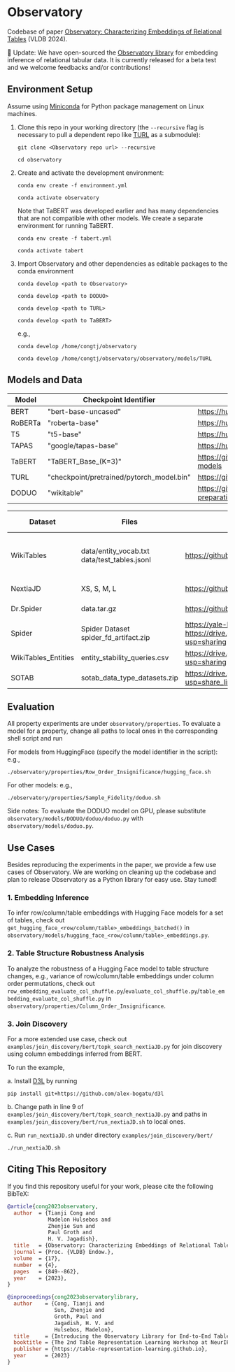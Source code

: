# Observatory
Codebase of paper [Observatory: Characterizing Embeddings of Relational Tables](https://www.vldb.org/pvldb/vol17/p849-cong.pdf) (VLDB 2024).

:rocket: Update: We have open-sourced the [Observatory library](https://github.com/superctj/observatory-library) for embedding inference of relational tabular data. It is currently released for a beta test and we welcome feedbacks and/or contributions!
 
## Environment Setup
Assume using [Miniconda](https://docs.conda.io/projects/miniconda/en/latest/) for Python package management on Linux machines. 

1. Clone this repo in your working directory (the ```--recursive``` flag is necessary to pull a dependent repo like [TURL](https://github.com/sunlab-osu/TURL) as a submodule):

    ```
    git clone <Observatory repo url> --recursive
    ```
    
    ```
    cd observatory
    ```

2. Create and activate the development environment:

    ```
    conda env create -f environment.yml
    ```

    ```
    conda activate observatory
    ```

    Note that TaBERT was developed earlier and has many dependencies that are not compatible with other models. We create a separate environment for running TaBERT.

    ```
    conda env create -f tabert.yml
    ```

    ```
    conda activate tabert
    ```

3. Import Observatory and other dependencies as editable packages to the conda environment

    ```
    conda develop <path to Observatory>
    ```

    ```
    conda develop <path to DODUO>
    ```

    
    ```
    conda develop <path to TURL>
    ```

    ```
    conda develop <path to TaBERT>
    ```

    e.g.,
    
    ```
    conda develop /home/congtj/observatory
    ```

    ```
    conda develop /home/congtj/observatory/observatory/models/TURL
    ```

## Models and Data
|  Model  	|           Checkpoint Identifier           	|                               Link                              	|
|---------	|-------------------------------------------	|-----------------------------------------------------------------	|
| BERT    	| "bert-base-uncased"                       	| https://huggingface.co/docs/transformers/model_doc/bert         	|
| RoBERTa 	| "roberta-base"                            	| https://huggingface.co/docs/transformers/model_doc/roberta      	|
| T5      	| "t5-base"                                 	| https://huggingface.co/docs/transformers/model_doc/t5           	|
| TAPAS   	| "google/tapas-base"                       	| https://huggingface.co/docs/transformers/model_doc/tapas        	|
| TaBERT  	| "TaBERT_Base_(K=3)"                       	| https://github.com/facebookresearch/TaBERT#pre-trained-models   	|
| TURL    	| "checkpoint/pretrained/pytorch_model.bin" 	| https://github.com/sunlab-osu/TURL#data                         	|
| DODUO   	| "wikitable"                               	| https://github.com/megagonlabs/doduo/tree/main#data-preparation 	|


| Dataset             	| Files                                        	| Links                                                                                                                  	| Evaluated Properties                                                 	|
|---------------------	|----------------------------------------------	|-----------------------------------------------------------------------------------------------------------------------	|----------------------------------------------------------------------	|
| WikiTables          	| data/entity_vocab.txt data/test_tables.jsonl 	| https://github.com/sunlab-osu/TURL#data                                                                               	| Row Order Insignificance Column Order Insignificance Sample Fidelity 	|
| NextiaJD            	| XS, S, M, L                                  	| https://github.com/dtim-upc/NextiaJD/tree/master/experiments#setting                                                  	| Join Relationship                                                    	|
| Dr.Spider           	| data.tar.gz                                  	| https://github.com/awslabs/diagnostic-robustness-text-to-sql                                                          	| Perturbation Robustness                                              	|
| Spider              	| Spider Dataset spider_fd_artifact.zip        	| https://yale-lily.github.io/spider https://drive.google.com/file/d/1br0voV0l3yBMfEy9WM7Vja-cZX6HvvL1/view?usp=sharing 	| Functional Dependencies                                              	|
| WikiTables_Entities 	| entity_stability_queries.csv                 	| https://drive.google.com/file/d/1SM_AOpmFbh51IUTQuvI7YETLdjThgpSB/view?usp=sharing                                    	| Entity Stability                                                     	|
| SOTAB               	| sotab_data_type_datasets.zip                 	| https://drive.google.com/file/d/1K631KONGDVy2C2ViKcwSyMnWhr_kJdaK/view?usp=share_link                                 	| Heterogeneous Context                                                	|

## Evaluation
All property experiments are under `observatory/properties`. To evaluate a model for a property, change all paths to local ones in the corresponding shell script and run

For models from HuggingFace (specify the model identifier in the script): e.g.,

    ./observatory/properties/Row_Order_Insignificance/hugging_face.sh

For other models: e.g.,

    ./observatory/properties/Sample_Fidelity/doduo.sh

Side notes: To evaluate the DODUO model on GPU, please substitute ```observatory/models/DODUO/doduo/doduo.py``` with ```observatory/models/doduo.py```.

## Use Cases
Besides reproducing the experiments in the paper, we provide a few use cases of Observatory. We are working on cleaning up the codebase and plan to release Observatory as a Python library for easy use. Stay tuned!

### 1. Embedding Inference
To infer row/column/table embeddings with Hugging Face models for a set of tables, check out `get_hugging_face_<row/column/table>_embeddings_batched()` in `observatory/models/hugging_face_<row/column/table>_embeddings.py`.

### 2. Table Structure Robustness Analysis
To analyze the robustness of a Hugging Face model to table structure changes, e.g., variance of row/column/table embeddings under column order permutations, check out `row_embedding_evaluate_col_shuffle.py`/`evaluate_col_shuffle.py`/`table_embedding_evaluate_col_shuffle.py` in `observatory/properties/Column_Order_Insignificance`.

### 3. Join Discovery
For a more extended use case, check out `examples/join_discovery/bert/topk_search_nextiaJD.py` for join discovery using column embeddings inferred from BERT.

To run the example,
    
a. Install [D3L](https://github.com/alex-bogatu/d3l) by running

    pip install git+https://github.com/alex-bogatu/d3l

b. Change path in line 9 of `examples/join_discovery/bert/topk_search_nextiaJD.py` and paths in `examples/join_discovery/bert/run_nextiaJD.sh` to local ones.

c. Run `run_nextiaJD.sh` under directory `examples/join_discovery/bert/`

    ./run_nextiaJD.sh

## Citing This Repository
If you find this repository useful for your work, please cite the following BibTeX:

```bibtex
@article{cong2023observatory,
  author  = {Tianji Cong and
             Madelon Hulsebos and
             Zhenjie Sun and
             Paul Groth and
             H. V. Jagadish},
  title   = {Observatory: Characterizing Embeddings of Relational Tables},
  journal = {Proc. {VLDB} Endow.},
  volume  = {17},
  number  = {4},
  pages   = {849--862},
  year    = {2023},
}
```

```bibtex
@inproceedings{cong2023observatorylibrary,
  author    = {Cong, Tianji and
               Sun, Zhenjie and
               Groth, Paul and
               Jagadish, H. V. and
               Hulsebos, Madelon},
  title     = {Introducing the Observatory Library for End-to-End Table Embedding Inference},
  booktitle = {The 2nd Table Representation Learning Workshop at NeurIPS 2023},
  publisher = {https://table-representation-learning.github.io},
  year      = {2023}
}
```
